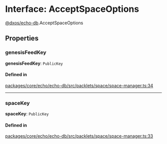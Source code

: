 # Interface: AcceptSpaceOptions

[@dxos/echo-db](../modules/dxos_echo_db.md).AcceptSpaceOptions

## Properties

### genesisFeedKey

 **genesisFeedKey**: `PublicKey`

#### Defined in

[packages/core/echo/echo-db/src/packlets/space/space-manager.ts:34](https://github.com/dxos/dxos/blob/main/packages/core/echo/echo-db/src/packlets/space/space-manager.ts#L34)

___

### spaceKey

 **spaceKey**: `PublicKey`

#### Defined in

[packages/core/echo/echo-db/src/packlets/space/space-manager.ts:33](https://github.com/dxos/dxos/blob/main/packages/core/echo/echo-db/src/packlets/space/space-manager.ts#L33)
